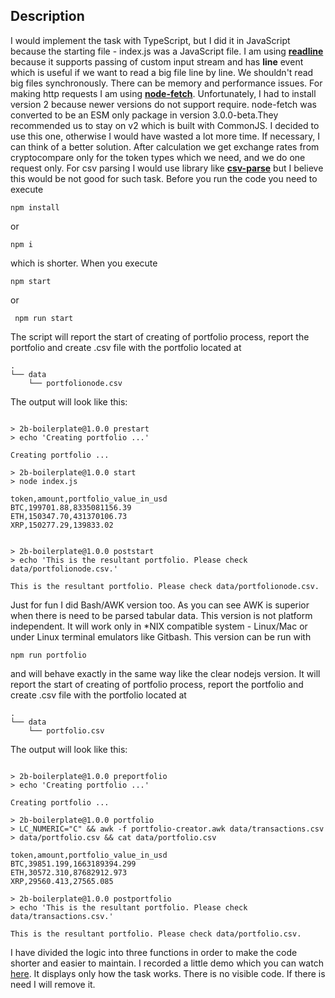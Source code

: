 ## Description 
 I would implement the task with TypeScript, but I did it in JavaScript 
 because the starting file - index.js was a JavaScript file. 
 I am using [**readline**](https://nodejs.org/api/readline.html) because it 
 supports passing of custom input stream and has **line** event which is useful if we want to read
 a big file line by line. We shouldn't read big files synchronously. There can be 
 memory and performance issues. For making http requests I am using [**node-fetch**](https://www.npmjs.com/package/node-fetch).
 Unfortunately, I had to install version 2 because newer versions do not support require. node-fetch was converted to be an ESM 
 only package in version 3.0.0-beta.They recommended us to stay on v2 which is built with CommonJS. I decided to use this one, otherwise I would have wasted a lot more time. If necessary, I can think of a better solution.
 After calculation we get exchange rates from cryptocompare only for the token types 
 which we need, and we do one request only. For csv parsing I would use library like [**csv-parse**](https://www.npmjs.com/package/csv-parse) but I believe
 this would be not good for such task.  Before you run the code you need to execute 
 ```
 npm install
 ```
 or 
 ```
 npm i 
 ```
 which is shorter. When you execute 
 ```
 npm start 
 ```
 or 
```
 npm run start
```
 The script will report the start of creating of portfolio process, 
 report the portfolio and create .csv file with the portfolio located
 at
```
.
└── data
    └── portfolionode.csv
```
The output will look like this: 

```

> 2b-boilerplate@1.0.0 prestart
> echo 'Creating portfolio ...'

Creating portfolio ...

> 2b-boilerplate@1.0.0 start
> node index.js

token,amount,portfolio_value_in_usd
BTC,199701.88,8335081156.39
ETH,150347.70,431370106.73
XRP,150277.29,139833.02


> 2b-boilerplate@1.0.0 poststart
> echo 'This is the resultant portfolio. Please check data/portfolionode.csv.'

This is the resultant portfolio. Please check data/portfolionode.csv.
```

 Just for fun I did Bash/AWK version too. As you can see AWK is superior when there is need to 
 be parsed tabular data. This version is not platform independent. It will work only in
 *NIX compatible system - Linux/Mac or under Linux terminal emulators like Gitbash.
 This version can be run with
```
npm run portfolio
```
 and will behave exactly in the same way like the clear nodejs version. It will report the start of creating of portfolio process,
 report the portfolio and create .csv file with the portfolio located
 at

```
.
└── data
    └── portfolio.csv
```
The output will look like this:
```

> 2b-boilerplate@1.0.0 preportfolio
> echo 'Creating portfolio ...'

Creating portfolio ...

> 2b-boilerplate@1.0.0 portfolio
> LC_NUMERIC="C" && awk -f portfolio-creator.awk data/transactions.csv > data/portfolio.csv && cat data/portfolio.csv

token,amount,portfolio_value_in_usd
BTC,39851.199,1663189394.299
ETH,30572.310,87682912.973
XRP,29560.413,27565.085

> 2b-boilerplate@1.0.0 postportfolio
> echo 'This is the resultant portfolio. Please check data/transactions.csv.'

This is the resultant portfolio. Please check data/portfolio.csv.

```

I have divided the logic into three functions in order to make the code shorter and easier to maintain. 
I recorded a little demo which you can watch [here](https://www.tiktok.com/@georgenaumov915/video/7013697248865324293).
It displays only how the task works. There is no visible code. If there is need I will remove it. 